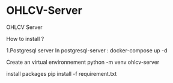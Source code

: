 # OHLCV-Server
OHLCV Server

How to install ?

1.Postgresql server
In postgresql-server : docker-compose up -d

Create an virtual environnement
python -m venv ohlcv-server

install packages
pip install -f requirement.txt

